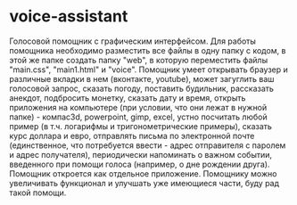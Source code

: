 # voice-assistant
Голосовой помощник с графическим интерфейсом. 
Для работы помощника необходимо разместить все файлы в одну папку с кодом, в этой же папке создать папку "web", в которую переместить файлы "main.css", "main1.html" и "voice".
Помощник умеет открывать браузер и различные вкладки в нем (вконтакте, youtube), может загуглить ваш голосовой запрос, сказать погоду, поставить будильник, рассказать анекдот, подбросить монетку, сказать дату и время, открыть приложения на компьютере (при условии, что они лежат в нужной папке) - компас3d, powerpoint, gimp, excel, устно посчитать любой пример (в т.ч. логарифмы и тригонометрические примеры), сказать курс доллара и евро, отправлять письма по электронной почте (единственное, что потребуется ввести - адрес отправителя с паролем и адрес получателя), периодически напоминать о важном событии, введенного при помощи голоса (например, о дне рождении друга).
Помощник откроется как отдельное приложение.
Помощнику можно увеличивать функционал и улучшать уже имеющиеся части, буду рад такой помощи.
